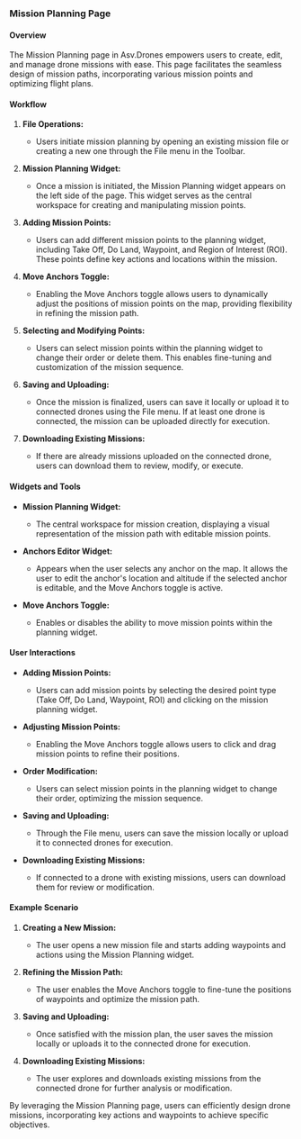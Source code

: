 ### Mission Planning Page

#### Overview

The Mission Planning page in Asv.Drones empowers users to create, edit, and manage drone missions with ease. This page facilitates the seamless design of mission paths, incorporating various mission points and optimizing flight plans.

#### Workflow

1. **File Operations:**
   - Users initiate mission planning by opening an existing mission file or creating a new one through the File menu in the Toolbar.

2. **Mission Planning Widget:**
   - Once a mission is initiated, the Mission Planning widget appears on the left side of the page. This widget serves as the central workspace for creating and manipulating mission points.

3. **Adding Mission Points:**
   - Users can add different mission points to the planning widget, including Take Off, Do Land, Waypoint, and Region of Interest (ROI). These points define key actions and locations within the mission.

4. **Move Anchors Toggle:**
   - Enabling the Move Anchors toggle allows users to dynamically adjust the positions of mission points on the map, providing flexibility in refining the mission path.

5. **Selecting and Modifying Points:**
   - Users can select mission points within the planning widget to change their order or delete them. This enables fine-tuning and customization of the mission sequence.

6. **Saving and Uploading:**
   - Once the mission is finalized, users can save it locally or upload it to connected drones using the File menu. If at least one drone is connected, the mission can be uploaded directly for execution.

7. **Downloading Existing Missions:**
   - If there are already missions uploaded on the connected drone, users can download them to review, modify, or execute.

#### Widgets and Tools

- **Mission Planning Widget:**
  - The central workspace for mission creation, displaying a visual representation of the mission path with editable mission points.

- **Anchors Editor Widget:**
  - Appears when the user selects any anchor on the map. It allows the user to edit the anchor's location and altitude if the selected anchor is editable, and the Move Anchors toggle is active. 

- **Move Anchors Toggle:**
  - Enables or disables the ability to move mission points within the planning widget.

#### User Interactions

- **Adding Mission Points:**
  - Users can add mission points by selecting the desired point type (Take Off, Do Land, Waypoint, ROI) and clicking on the mission planning widget.

- **Adjusting Mission Points:**
  - Enabling the Move Anchors toggle allows users to click and drag mission points to refine their positions.

- **Order Modification:**
  - Users can select mission points in the planning widget to change their order, optimizing the mission sequence.

- **Saving and Uploading:**
  - Through the File menu, users can save the mission locally or upload it to connected drones for execution.

- **Downloading Existing Missions:**
  - If connected to a drone with existing missions, users can download them for review or modification.

#### Example Scenario

1. **Creating a New Mission:**
   - The user opens a new mission file and starts adding waypoints and actions using the Mission Planning widget.

2. **Refining the Mission Path:**
   - The user enables the Move Anchors toggle to fine-tune the positions of waypoints and optimize the mission path.

3. **Saving and Uploading:**
   - Once satisfied with the mission plan, the user saves the mission locally or uploads it to the connected drone for execution.

4. **Downloading Existing Missions:**
   - The user explores and downloads existing missions from the connected drone for further analysis or modification.

By leveraging the Mission Planning page, users can efficiently design drone missions, incorporating key actions and waypoints to achieve specific objectives.